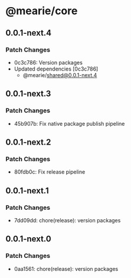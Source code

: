 # @mearie/core

## 0.0.1-next.4

### Patch Changes

- 0c3c786: Version packages
- Updated dependencies [0c3c786]
  - @mearie/shared@0.0.1-next.4

## 0.0.1-next.3

### Patch Changes

- 45b907b: Fix native package publish pipeline

## 0.0.1-next.2

### Patch Changes

- 80fdb0c: Fix release pipeline

## 0.0.1-next.1

### Patch Changes

- 7dd09dd: chore(release): version packages

## 0.0.1-next.0

### Patch Changes

- 0aa1561: chore(release): version packages
